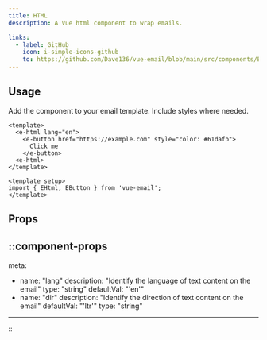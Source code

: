 ```yaml
---
title: HTML
description: A Vue html component to wrap emails.

links:
  - label: GitHub
    icon: i-simple-icons-github
    to: https://github.com/Dave136/vue-email/blob/main/src/components/EHtml.vue
---
```



## Usage
Add the component to your email template. Include styles where needed.

```vue
<template>
  <e-html lang="en">
    <e-button href="https://example.com" style="color: #61dafb">
      Click me
    </e-button>
  <e-html>
</template>

<template setup>
import { EHtml, EButton } from 'vue-email';
</template>
```

## Props

::component-props
---
meta:
  - name: "lang"
    description: "Identify the language of text content on the email"
    type: "string"
    defaultVal: "'en'"
  - name: "dir"
    description: "Identify the direction of text content on the email"
    defaultVal: "'ltr'"
    type: "string"
---
::